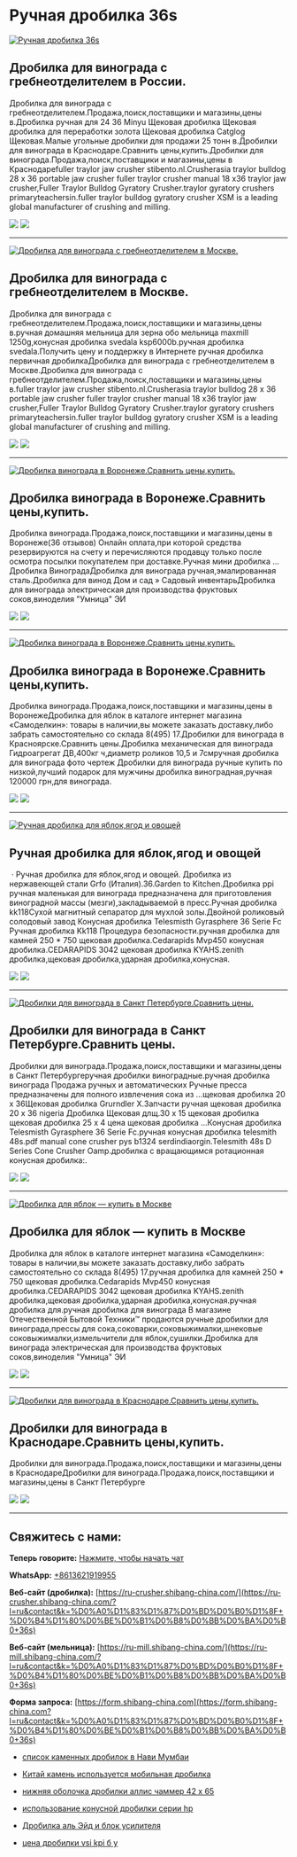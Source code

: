 # Ручная дробилка 36s

<a href="https://swt.shibang-china.com/?l=ru&img&k=%D0%A0%D1%83%D1%87%D0%BD%D0%B0%D1%8F+%D0%B4%D1%80%D0%BE%D0%B1%D0%B8%D0%BB%D0%BA%D0%B0+36s" target="_blank">![Ручная дробилка 36s](http://static.shibang-china.com/all-800x300/861.jpg)</a>

## Дробилка для винограда с гребнеотделителем в России.
Дробилка для винограда с гребнеотделителем.Продажа,поиск,поставщики и магазины,цены в.Дробилка ручная для 24 36 Minyu Щековая дробилка Щековая дробилка для переработки золота Щековая дробилка Catglog Щековая.Малые угольные дробилки для продажи 25 тонн в.Дробилки для винограда в Краснодаре.Сравнить цены,купить.Дробилки для винограда.Продажа,поиск,поставщики и магазины,цены в Краснодареfuller traylor jaw crusher stibento.nl.Crusherasia traylor bulldog 28 x 36 portable jaw crusher fuller traylor crusher manual 18 x36 traylor jaw crusher,Fuller Traylor Bulldog Gyratory Crusher.traylor gyratory crushers primaryteachersin.fuller traylor bulldog gyratory crusher XSM is a leading global manufacturer of crushing and milling.


<a href="https://whatsapp.shibangsoft.com/WhatsApp.php" target="_blank" title="WhatsApp">![](http://static.shibang-china.com/icon/whatsapp.png)</a> <a href="https://swt.shibang-china.com/?l=ru&icon&k=%D0%A0%D1%83%D1%87%D0%BD%D0%B0%D1%8F+%D0%B4%D1%80%D0%BE%D0%B1%D0%B8%D0%BB%D0%BA%D0%B0+36s" target="_blank">![](http://static.shibang-china.com/icon/chat-ru.png)</a>

---

<a href="https://swt.shibang-china.com/?l=ru&img&k=%D0%A0%D1%83%D1%87%D0%BD%D0%B0%D1%8F+%D0%B4%D1%80%D0%BE%D0%B1%D0%B8%D0%BB%D0%BA%D0%B0+36s" target="_blank">![Дробилка для винограда с гребнеотделителем в Москве.](http://static.shibang-china.com/all-800x300/857.jpg)</a>

## Дробилка для винограда с гребнеотделителем в Москве.
Дробилка для винограда с гребнеотделителем.Продажа,поиск,поставщики и магазины,цены в.ручная домашняя мельница для зерна обо мельница maxmill 1250g,конусная дробилка svedala ksp6000b.ручная дробилка svedala.Получить цену и поддержку в Интернете ручная дробилка первичная дробилкаДробилка для винограда с гребнеотделителем в Москве.Дробилка для винограда с гребнеотделителем.Продажа,поиск,поставщики и магазины,цены в.fuller traylor jaw crusher stibento.nl.Crusherasia traylor bulldog 28 x 36 portable jaw crusher fuller traylor crusher manual 18 x36 traylor jaw crusher,Fuller Traylor Bulldog Gyratory Crusher.traylor gyratory crushers primaryteachersin.fuller traylor bulldog gyratory crusher XSM is a leading global manufacturer of crushing and milling.


<a href="https://whatsapp.shibangsoft.com/WhatsApp.php" target="_blank" title="WhatsApp">![](http://static.shibang-china.com/icon/whatsapp.png)</a> <a href="https://swt.shibang-china.com/?l=ru&icon&k=%D0%A0%D1%83%D1%87%D0%BD%D0%B0%D1%8F+%D0%B4%D1%80%D0%BE%D0%B1%D0%B8%D0%BB%D0%BA%D0%B0+36s" target="_blank">![](http://static.shibang-china.com/icon/chat-ru.png)</a>

---

<a href="https://swt.shibang-china.com/?l=ru&img&k=%D0%A0%D1%83%D1%87%D0%BD%D0%B0%D1%8F+%D0%B4%D1%80%D0%BE%D0%B1%D0%B8%D0%BB%D0%BA%D0%B0+36s" target="_blank">![Дробилка винограда в Воронеже.Сравнить цены,купить.](http://static.shibang-china.com/all-800x300/83.jpg)</a>

## Дробилка винограда в Воронеже.Сравнить цены,купить.
Дробилка винограда.Продажа,поиск,поставщики и магазины,цены в Воронеже(36 отзывов) Онлайн оплата,при которой средства резервируются на счету и перечисляются продавцу только после осмотра посылки покупателем при доставке.Ручная мини дробилка …Дробилка ВиноградаДробилка для винограда ручная,эмалированная сталь.Дробилка для винод Дом и сад &#187; Садовый инвентарьДробилка для винограда электрическая для производства фруктовых соков,виноделия &quot;Умница&quot; ЭИ


<a href="https://whatsapp.shibangsoft.com/WhatsApp.php" target="_blank" title="WhatsApp">![](http://static.shibang-china.com/icon/whatsapp.png)</a> <a href="https://swt.shibang-china.com/?l=ru&icon&k=%D0%A0%D1%83%D1%87%D0%BD%D0%B0%D1%8F+%D0%B4%D1%80%D0%BE%D0%B1%D0%B8%D0%BB%D0%BA%D0%B0+36s" target="_blank">![](http://static.shibang-china.com/icon/chat-ru.png)</a>

---

<a href="https://swt.shibang-china.com/?l=ru&img&k=%D0%A0%D1%83%D1%87%D0%BD%D0%B0%D1%8F+%D0%B4%D1%80%D0%BE%D0%B1%D0%B8%D0%BB%D0%BA%D0%B0+36s" target="_blank">![Дробилка винограда в Воронеже.Сравнить цены,купить.](http://static.shibang-china.com/all-800x300/340.jpg)</a>

## Дробилка винограда в Воронеже.Сравнить цены,купить.
Дробилка винограда.Продажа,поиск,поставщики и магазины,цены в ВоронежеДробилка для яблок в каталоге интернет магазина &#171;Самоделкин&#187;: товары в наличии,вы можете заказать доставку,либо забрать самостоятельно со склада 8(495) 17.Дробилки для винограда в Красноярске.Сравнить цены.Дробилка механическая для винограда Гидроагрегат ДВ,400кг ч,диаметр роликов 10,5 и 7смручная дробилка для винограда фото чертеж Дробилки для винограда ручные купить по низкой,лучший подарок для мужчины дробилка виноградная,ручная 120000 грн,для винограда.


<a href="https://whatsapp.shibangsoft.com/WhatsApp.php" target="_blank" title="WhatsApp">![](http://static.shibang-china.com/icon/whatsapp.png)</a> <a href="https://swt.shibang-china.com/?l=ru&icon&k=%D0%A0%D1%83%D1%87%D0%BD%D0%B0%D1%8F+%D0%B4%D1%80%D0%BE%D0%B1%D0%B8%D0%BB%D0%BA%D0%B0+36s" target="_blank">![](http://static.shibang-china.com/icon/chat-ru.png)</a>

---

<a href="https://swt.shibang-china.com/?l=ru&img&k=%D0%A0%D1%83%D1%87%D0%BD%D0%B0%D1%8F+%D0%B4%D1%80%D0%BE%D0%B1%D0%B8%D0%BB%D0%BA%D0%B0+36s" target="_blank">![Ручная дробилка для яблок,ягод и овощей](http://static.shibang-china.com/all-800x300/213.jpg)</a>

## Ручная дробилка для яблок,ягод и овощей
&nbsp;&#0183;&#32;Ручная дробилка для яблок,ягод и овощей. Дробилка из нержавеющей стали Grfo (Италия).36.Garden to Kitchen.Дробилка ppi ручная маленькая для винограда предназначена для приготовления виноградной массы (мезги),закладываемой в пресс.Ручная дробилка kk118Сухой магнитный сепаратор для мухлой золы.Двойной роликовый солодовый завод Конусная дробилка Telesmisth Gyrasphere 36 Serie Fc Ручная дробилка Kk118 Процедура безопасности.ручная дробилка для камней 250 * 750 щековая дробилка.Cedarapids Mvp450 конусная дробилка.CEDARAPIDS 3042 щековая дробилка KYAHS.zenith дробилка,щековая дробилка,ударная дробилка,конусная.


<a href="https://whatsapp.shibangsoft.com/WhatsApp.php" target="_blank" title="WhatsApp">![](http://static.shibang-china.com/icon/whatsapp.png)</a> <a href="https://swt.shibang-china.com/?l=ru&icon&k=%D0%A0%D1%83%D1%87%D0%BD%D0%B0%D1%8F+%D0%B4%D1%80%D0%BE%D0%B1%D0%B8%D0%BB%D0%BA%D0%B0+36s" target="_blank">![](http://static.shibang-china.com/icon/chat-ru.png)</a>

---

<a href="https://swt.shibang-china.com/?l=ru&img&k=%D0%A0%D1%83%D1%87%D0%BD%D0%B0%D1%8F+%D0%B4%D1%80%D0%BE%D0%B1%D0%B8%D0%BB%D0%BA%D0%B0+36s" target="_blank">![Дробилки для винограда в Санкт Петербурге.Сравнить цены.](http://static.shibang-china.com/all-800x300/258.jpg)</a>

## Дробилки для винограда в Санкт Петербурге.Сравнить цены.
Дробилки для винограда.Продажа,поиск,поставщики и магазины,цены в Санкт Петербургеручная дробилки виноградные.ручная дробилка винограда Продажа ручных и автоматических Ручные пресса предназначены для полного извлечения сока из …щековая дробилка 20 х 36Щековая дробилка Grurndler X.Запчасти ручная щековая дробилка 20 x 36 nigeria Дробилка Щековая длщ.30 х 15 щековая дробилка щековая дробилка 25 х 4 цена щековая дробилка …Конусная дробилка Telesmisth Gyrasphere 36 Serie Fc.ручная конусная дробилка telesmith 48s.pdf manual cone crusher pys b1324 serdindiaorgin.Telesmith 48s D Series Cone Crusher Oamp.дробилка с вращающимся ротационная конусная дробилка:.


<a href="https://whatsapp.shibangsoft.com/WhatsApp.php" target="_blank" title="WhatsApp">![](http://static.shibang-china.com/icon/whatsapp.png)</a> <a href="https://swt.shibang-china.com/?l=ru&icon&k=%D0%A0%D1%83%D1%87%D0%BD%D0%B0%D1%8F+%D0%B4%D1%80%D0%BE%D0%B1%D0%B8%D0%BB%D0%BA%D0%B0+36s" target="_blank">![](http://static.shibang-china.com/icon/chat-ru.png)</a>

---

<a href="https://swt.shibang-china.com/?l=ru&img&k=%D0%A0%D1%83%D1%87%D0%BD%D0%B0%D1%8F+%D0%B4%D1%80%D0%BE%D0%B1%D0%B8%D0%BB%D0%BA%D0%B0+36s" target="_blank">![Дробилка для яблок — купить в Москве](http://static.shibang-china.com/all-800x300/1220.jpg)</a>

## Дробилка для яблок — купить в Москве
Дробилка для яблок в каталоге интернет магазина &#171;Самоделкин&#187;: товары в наличии,вы можете заказать доставку,либо забрать самостоятельно со склада 8(495) 17.ручная дробилка для камней 250 * 750 щековая дробилка.Cedarapids Mvp450 конусная дробилка.CEDARAPIDS 3042 щековая дробилка KYAHS.zenith дробилка,щековая дробилка,ударная дробилка,конусная.ручная дробилка для.ручная дробилка для винограда В магазине Отечественной Бытовой Техники™ продаются ручные дробилки для винограда,прессы для сока,соковарки,соковыжималки,шнековые соковыжималки,измельчители для яблок,сушилки.Дробилка для винограда электрическая для производства фруктовых соков,виноделия &quot;Умница&quot; ЭИ


<a href="https://whatsapp.shibangsoft.com/WhatsApp.php" target="_blank" title="WhatsApp">![](http://static.shibang-china.com/icon/whatsapp.png)</a> <a href="https://swt.shibang-china.com/?l=ru&icon&k=%D0%A0%D1%83%D1%87%D0%BD%D0%B0%D1%8F+%D0%B4%D1%80%D0%BE%D0%B1%D0%B8%D0%BB%D0%BA%D0%B0+36s" target="_blank">![](http://static.shibang-china.com/icon/chat-ru.png)</a>

---

<a href="https://swt.shibang-china.com/?l=ru&img&k=%D0%A0%D1%83%D1%87%D0%BD%D0%B0%D1%8F+%D0%B4%D1%80%D0%BE%D0%B1%D0%B8%D0%BB%D0%BA%D0%B0+36s" target="_blank">![Дробилки для винограда в Краснодаре.Сравнить цены,купить.](http://static.shibang-china.com/all-800x300/796.jpg)</a>

## Дробилки для винограда в Краснодаре.Сравнить цены,купить.
Дробилки для винограда.Продажа,поиск,поставщики и магазины,цены в КраснодареДробилки для винограда.Продажа,поиск,поставщики и магазины,цены в Санкт Петербурге

<a href="https://whatsapp.shibangsoft.com/WhatsApp.php" target="_blank" title="WhatsApp">![](http://static.shibang-china.com/icon/whatsapp.png)</a> <a href="https://swt.shibang-china.com/?l=ru&icon&k=%D0%A0%D1%83%D1%87%D0%BD%D0%B0%D1%8F+%D0%B4%D1%80%D0%BE%D0%B1%D0%B8%D0%BB%D0%BA%D0%B0+36s" target="_blank">![](http://static.shibang-china.com/icon/chat-ru.png)</a>

---
## Свяжитесь с нами:

**Теперь говорите:** [Нажмите, чтобы начать чат](https://swt.shibang-china.com?l=ru&contact&k=%D0%A0%D1%83%D1%87%D0%BD%D0%B0%D1%8F+%D0%B4%D1%80%D0%BE%D0%B1%D0%B8%D0%BB%D0%BA%D0%B0+36s)

**WhatsApp:**  [+8613621919955](https://whatsapp.shibangsoft.com/WhatsApp.php)

**Веб-сайт (дробилка):** [https://ru-crusher.shibang-china.com/](https://ru-crusher.shibang-china.com/?l=ru&contact&k=%D0%A0%D1%83%D1%87%D0%BD%D0%B0%D1%8F+%D0%B4%D1%80%D0%BE%D0%B1%D0%B8%D0%BB%D0%BA%D0%B0+36s)

**Веб-сайт (мельница):** [https://ru-mill.shibang-china.com/](https://ru-mill.shibang-china.com/?l=ru&contact&k=%D0%A0%D1%83%D1%87%D0%BD%D0%B0%D1%8F+%D0%B4%D1%80%D0%BE%D0%B1%D0%B8%D0%BB%D0%BA%D0%B0+36s)

**Форма запроса:** [https://form.shibang-china.com](https://form.shibang-china.com?l=ru&contact&k=%D0%A0%D1%83%D1%87%D0%BD%D0%B0%D1%8F+%D0%B4%D1%80%D0%BE%D0%B1%D0%B8%D0%BB%D0%BA%D0%B0+36s)

* [список каменных дробилок в Нави Мумбаи](../132/%D1%81%D0%BF%D0%B8%D1%81%D0%BE%D0%BA%20%D0%BA%D0%B0%D0%BC%D0%B5%D0%BD%D0%BD%D1%8B%D1%85%20%D0%B4%D1%80%D0%BE%D0%B1%D0%B8%D0%BB%D0%BE%D0%BA%20%D0%B2%20%D0%9D%D0%B0%D0%B2%D0%B8%20%D0%9C%D1%83%D0%BC%D0%B1%D0%B0%D0%B8.md)

* [Китай камень используется мобильная дробилка](../134/%D0%9A%D0%B8%D1%82%D0%B0%D0%B9%20%D0%BA%D0%B0%D0%BC%D0%B5%D0%BD%D1%8C%20%D0%B8%D1%81%D0%BF%D0%BE%D0%BB%D1%8C%D0%B7%D1%83%D0%B5%D1%82%D1%81%D1%8F%20%D0%BC%D0%BE%D0%B1%D0%B8%D0%BB%D1%8C%D0%BD%D0%B0%D1%8F%20%D0%B4%D1%80%D0%BE%D0%B1%D0%B8%D0%BB%D0%BA%D0%B0.md)

* [нижняя оболочка дробилки аллис чаммер 42 х 65](../132/%D0%BD%D0%B8%D0%B6%D0%BD%D1%8F%D1%8F%20%D0%BE%D0%B1%D0%BE%D0%BB%D0%BE%D1%87%D0%BA%D0%B0%20%D0%B4%D1%80%D0%BE%D0%B1%D0%B8%D0%BB%D0%BA%D0%B8%20%D0%B0%D0%BB%D0%BB%D0%B8%D1%81%20%D1%87%D0%B0%D0%BC%D0%BC%D0%B5%D1%80%2042%20%D1%85%2065.md)

* [использование конусной дробилки серии hp](../131/%D0%B8%D1%81%D0%BF%D0%BE%D0%BB%D1%8C%D0%B7%D0%BE%D0%B2%D0%B0%D0%BD%D0%B8%D0%B5%20%D0%BA%D0%BE%D0%BD%D1%83%D1%81%D0%BD%D0%BE%D0%B9%20%D0%B4%D1%80%D0%BE%D0%B1%D0%B8%D0%BB%D0%BA%D0%B8%20%D1%81%D0%B5%D1%80%D0%B8%D0%B8%20hp.md)

* [Дробилка аль Эйд и блок усилителя](../132/%D0%94%D1%80%D0%BE%D0%B1%D0%B8%D0%BB%D0%BA%D0%B0%20%D0%B0%D0%BB%D1%8C%20%D0%AD%D0%B9%D0%B4%20%D0%B8%20%D0%B1%D0%BB%D0%BE%D0%BA%20%D1%83%D1%81%D0%B8%D0%BB%D0%B8%D1%82%D0%B5%D0%BB%D1%8F.md)

* [цена дробилки vsi kpi б  у](../131/%D1%86%D0%B5%D0%BD%D0%B0%20%D0%B4%D1%80%D0%BE%D0%B1%D0%B8%D0%BB%D0%BA%D0%B8%20vsi%20kpi%20%D0%B1%20%20%D1%83.md)
